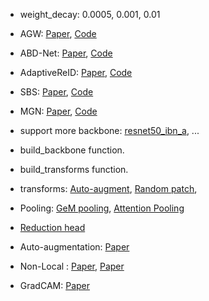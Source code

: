 - weight_decay: 0.0005, 0.001, 0.01
- AGW: [Paper](https://arxiv.org/pdf/2001.04193.pdf), [Code](https://github.com/mangye16/ReID-Survey)
- ABD-Net: [Paper](https://arxiv.org/pdf/1908.01114.pdf), [Code](https://github.com/TAMU-VITA/ABD-Net)
- AdaptiveReID: [Paper](https://arxiv.org/pdf/2007.07875v1.pdf), [Code](https://github.com/nixingyang/AdaptiveReID)
- SBS: [Paper](https://arxiv.org/pdf/2006.02631.pdf), [Code](https://github.com/JDAI-CV/fast-reid/blob/master/MODEL_ZOO.md)
- MGN: [Paper](https://arxiv.org/pdf/1804.01438v1.pdf), [Code](https://github.com/GNAYUOHZ/ReID-MGN)
- support more backbone: [resnet50_ibn_a](https://github.com/XingangPan/IBN-Net), ...

- build_backbone function.
- build_transforms function.

- transforms: [Auto-augment](https://github.com/JDAI-CV/fast-reid/blob/ee634df2900996233473cb95a80029bd456cce97/fastreid/data/transforms/autoaugment.py#L495), [Random patch](https://github.com/JDAI-CV/fast-reid/blob/ee634df290/fastreid/data/transforms/transforms.py),

- Pooling: [GeM pooling](https://github.com/JDAI-CV/fast-reid/blob/46228ce946/fastreid/layers/gem_pool.py), [Attention Pooling](https://github.com/JDAI-CV/fast-reid/blob/46228ce946/fastreid/layers/attention.py)

- [Reduction head](https://github.com/JDAI-CV/fast-reid/blob/46228ce946/fastreid/modeling/heads/reduction_head.py)

- Auto-augmentation: [Paper](https://arxiv.org/pdf/1805.09501.pdf)

- Non-Local : [Paper](https://openaccess.thecvf.com/content_cvpr_2018/papers/Wang_Non-Local_Neural_Networks_CVPR_2018_paper.pdf), [Paper](https://arxiv.org/pdf/2001.04193.pdf)

- GradCAM: [Paper](https://arxiv.org/pdf/1610.02391.pdf)
